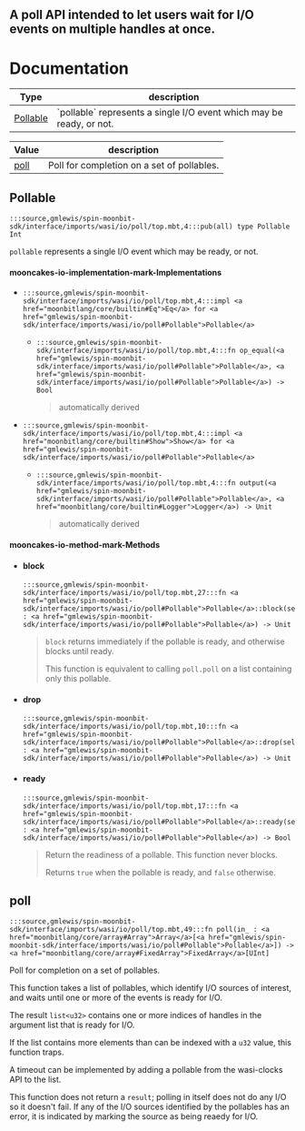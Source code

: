 A poll API intended to let users wait for I/O events on multiple handles
at once.
---
# Documentation
|Type|description|
|---|---|
|[Pollable](#Pollable)| \`pollable\` represents a single I/O event which may be ready, or not.|

|Value|description|
|---|---|
|[poll](#poll)| Poll for completion on a set of pollables.|

## Pollable

```moonbit
:::source,gmlewis/spin-moonbit-sdk/interface/imports/wasi/io/poll/top.mbt,4:::pub(all) type Pollable Int
```
 `pollable` represents a single I/O event which may be ready, or not.

#### mooncakes-io-implementation-mark-Implementations
- ```moonbit
  :::source,gmlewis/spin-moonbit-sdk/interface/imports/wasi/io/poll/top.mbt,4:::impl <a href="moonbitlang/core/builtin#Eq">Eq</a> for <a href="gmlewis/spin-moonbit-sdk/interface/imports/wasi/io/poll#Pollable">Pollable</a>
  ```
  > 
  * ```moonbit
    :::source,gmlewis/spin-moonbit-sdk/interface/imports/wasi/io/poll/top.mbt,4:::fn op_equal(<a href="gmlewis/spin-moonbit-sdk/interface/imports/wasi/io/poll#Pollable">Pollable</a>, <a href="gmlewis/spin-moonbit-sdk/interface/imports/wasi/io/poll#Pollable">Pollable</a>) -> Bool
    ```
    > automatically derived
- ```moonbit
  :::source,gmlewis/spin-moonbit-sdk/interface/imports/wasi/io/poll/top.mbt,4:::impl <a href="moonbitlang/core/builtin#Show">Show</a> for <a href="gmlewis/spin-moonbit-sdk/interface/imports/wasi/io/poll#Pollable">Pollable</a>
  ```
  > 
  * ```moonbit
    :::source,gmlewis/spin-moonbit-sdk/interface/imports/wasi/io/poll/top.mbt,4:::fn output(<a href="gmlewis/spin-moonbit-sdk/interface/imports/wasi/io/poll#Pollable">Pollable</a>, <a href="moonbitlang/core/builtin#Logger">Logger</a>) -> Unit
    ```
    > automatically derived

#### mooncakes-io-method-mark-Methods
- #### block
  ```moonbit
  :::source,gmlewis/spin-moonbit-sdk/interface/imports/wasi/io/poll/top.mbt,27:::fn <a href="gmlewis/spin-moonbit-sdk/interface/imports/wasi/io/poll#Pollable">Pollable</a>::block(self : <a href="gmlewis/spin-moonbit-sdk/interface/imports/wasi/io/poll#Pollable">Pollable</a>) -> Unit
  ```
  >  `block` returns immediately if the pollable is ready, and otherwise
  > blocks until ready.
  > 
  >  This function is equivalent to calling `poll.poll` on a list
  > containing only this pollable.
- #### drop
  ```moonbit
  :::source,gmlewis/spin-moonbit-sdk/interface/imports/wasi/io/poll/top.mbt,10:::fn <a href="gmlewis/spin-moonbit-sdk/interface/imports/wasi/io/poll#Pollable">Pollable</a>::drop(self : <a href="gmlewis/spin-moonbit-sdk/interface/imports/wasi/io/poll#Pollable">Pollable</a>) -> Unit
  ```
  > 
- #### ready
  ```moonbit
  :::source,gmlewis/spin-moonbit-sdk/interface/imports/wasi/io/poll/top.mbt,17:::fn <a href="gmlewis/spin-moonbit-sdk/interface/imports/wasi/io/poll#Pollable">Pollable</a>::ready(self : <a href="gmlewis/spin-moonbit-sdk/interface/imports/wasi/io/poll#Pollable">Pollable</a>) -> Bool
  ```
  >  Return the readiness of a pollable. This function never blocks.
  > 
  >  Returns `true` when the pollable is ready, and `false` otherwise.

## poll

```moonbit
:::source,gmlewis/spin-moonbit-sdk/interface/imports/wasi/io/poll/top.mbt,49:::fn poll(in_ : <a href="moonbitlang/core/array#Array">Array</a>[<a href="gmlewis/spin-moonbit-sdk/interface/imports/wasi/io/poll#Pollable">Pollable</a>]) -> <a href="moonbitlang/core/array#FixedArray">FixedArray</a>[UInt]
```
 Poll for completion on a set of pollables.

 This function takes a list of pollables, which identify I/O sources of
interest, and waits until one or more of the events is ready for I/O.

 The result `list<u32>` contains one or more indices of handles in the
argument list that is ready for I/O.

 If the list contains more elements than can be indexed with a `u32`
value, this function traps.

 A timeout can be implemented by adding a pollable from the
wasi-clocks API to the list.

 This function does not return a `result`; polling in itself does not
do any I/O so it doesn't fail. If any of the I/O sources identified by
the pollables has an error, it is indicated by marking the source as
being reaedy for I/O.
